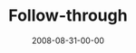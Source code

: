 ---
layout: message
category: message
series: "Rebuild"
title: "Follow-through"
date: 2008-08-31-00-00
message_id: 513
---